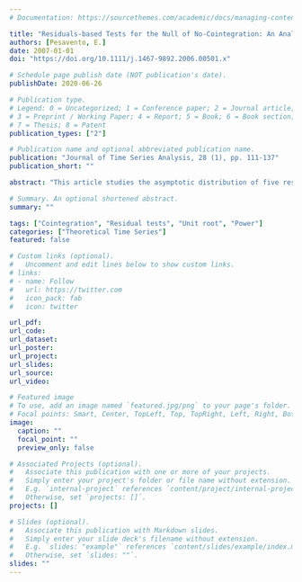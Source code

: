```yaml
---
# Documentation: https://sourcethemes.com/academic/docs/managing-content/

title: "Residuals-based Tests for the Null of No-Cointegration: An Analytical Comparison"
authors: [Pesavento, E.]
date: 2007-01-01
doi: "https://doi.org/10.1111/j.1467-9892.2006.00501.x"

# Schedule page publish date (NOT publication's date).
publishDate: 2020-06-26

# Publication type.
# Legend: 0 = Uncategorized; 1 = Conference paper; 2 = Journal article;
# 3 = Preprint / Working Paper; 4 = Report; 5 = Book; 6 = Book section;
# 7 = Thesis; 8 = Patent
publication_types: ["2"]

# Publication name and optional abbreviated publication name.
publication: "Journal of Time Series Analysis, 28 (1), pp. 111-137"
publication_short: ""

abstract: "This article studies the asymptotic distribution of five residuals‐based tests for the null of no‐cointegration under a local alternative when the tests are computed using both ordinary least squares (OLS) and generalized least squares (GLS)‐detrended variables. The local asymptotic power of the tests is shown to be a function of Brownian motion and Ornstein–Uhlenbeck processes, depending on a single nuisance parameter, which is determined by the correlation at frequency zero of the errors of the cointegration regression with the shocks to the right‐hand side variables. The tests are compared in terms of power in large and small samples. It is shown that, while no significant improvement can be achieved by using unit root tests other than the OLS detrended t ‐test originally proposed by Engle and Granger (1987), the power of GLS residuals tests can be higher than the power of system tests for some values of the nuisance parameter."

# Summary. An optional shortened abstract.
summary: ""

tags: ["Cointegration", "Residual tests", "Unit root", "Power"]
categories: ["Theoretical Time Series"]
featured: false

# Custom links (optional).
#   Uncomment and edit lines below to show custom links.
# links:
# - name: Follow
#   url: https://twitter.com
#   icon_pack: fab
#   icon: twitter

url_pdf: 
url_code:
url_dataset:
url_poster:
url_project:
url_slides:
url_source:
url_video:

# Featured image
# To use, add an image named `featured.jpg/png` to your page's folder. 
# Focal points: Smart, Center, TopLeft, Top, TopRight, Left, Right, BottomLeft, Bottom, BottomRight.
image:
  caption: ""
  focal_point: ""
  preview_only: false

# Associated Projects (optional).
#   Associate this publication with one or more of your projects.
#   Simply enter your project's folder or file name without extension.
#   E.g. `internal-project` references `content/project/internal-project/index.md`.
#   Otherwise, set `projects: []`.
projects: []

# Slides (optional).
#   Associate this publication with Markdown slides.
#   Simply enter your slide deck's filename without extension.
#   E.g. `slides: "example"` references `content/slides/example/index.md`.
#   Otherwise, set `slides: ""`.
slides: ""
---
```

